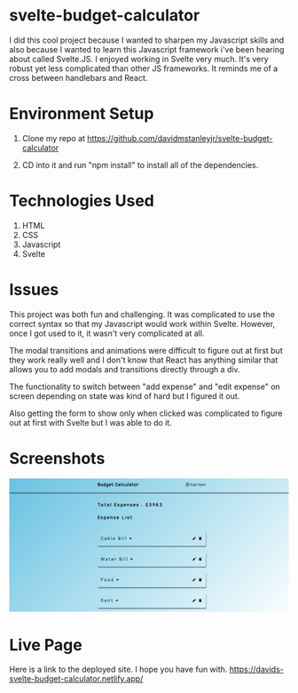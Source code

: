 # svelte-budget-calculator

I did this cool project because I wanted to sharpen my Javascript skills and also because I wanted to learn this Javascript framework i've been hearing about called Svelte.JS. I enjoyed working in Svelte very much. It's very robust yet less complicated than other JS frameworks. It reminds me of a cross between handlebars and React.

# Environment Setup

1. Clone my repo at https://github.com/davidmstanleyjr/svelte-budget-calculator

2. CD into it and run "npm install" to install all of the dependencies.

# Technologies Used
1. HTML
2. CSS 
3. Javascript
4. Svelte

# Issues
This project was both fun and challenging. It was complicated to use the correct syntax so that my Javascript would work within Svelte. However, once I got used to it, it wasn't very complicated at all. 

The modal transitions and animations were difficult to figure out at first but they work really well and I don't know that React has anything similar that allows you to add modals and transitions directly through a div.

The functionality to switch between "add expense" and "edit expense" on screen depending on state was kind of hard but I figured it out.

Also getting the form to show only when clicked was complicated to figure out at first with Svelte but I was able to do it.

# Screenshots

![Screenshot 1](assets\snip1.PNG)

# Live Page

Here is a link to the deployed site. I hope you have fun with.
https://davids-svelte-budget-calculator.netlify.app/